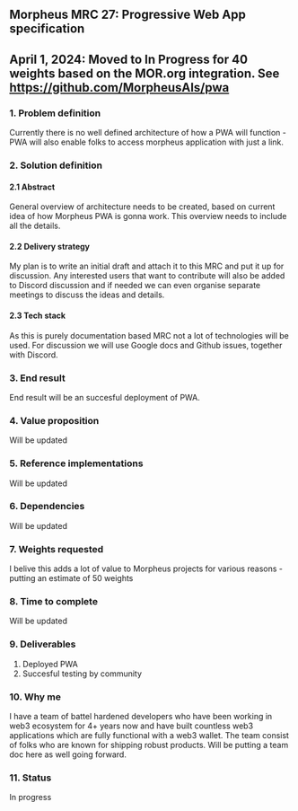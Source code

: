 ## Morpheus MRC 27: Progressive Web App specification

## April 1, 2024:  Moved to In Progress for 40 weights based on the MOR.org integration. See https://github.com/MorpheusAIs/pwa

### 1. Problem definition

Currently there is no well defined architecture of how a PWA will function - PWA will also enable folks to access morpheus application with just a link.


### 2. Solution definition
#### 2.1 Abstract

General overview of architecture needs to be created, based on current idea of how Morpheus PWA is gonna work. This overview needs to include all the details.

#### 2.2 Delivery strategy

My plan is to write an initial draft and attach it to this MRC and put it up for discussion. Any interested users that want to contribute will also be added to Discord discussion and if needed we can even organise separate meetings to discuss the ideas and details.

#### 2.3 Tech stack

As this is purely documentation based MRC not a lot of technologies will be used. For discussion we will use Google docs and Github issues, together with Discord.

### 3. End result

End result will be an succesful deployment of PWA.

### 4. Value proposition

Will be updated


### 5. Reference implementations

Will be updated

### 6. Dependencies

Will be updated

### 7. Weights requested

I belive this adds a lot of value to Morpheus projects for various reasons - putting an estimate of 50 weights 

### 8. Time to complete

Will be updated

### 9. Deliverables

1. Deployed PWA
2. Succesful testing by community

### 10. Why me

I have a team of battel hardened developers who have been working in web3 ecosystem for 4+ years now and have built countless web3 applications which are fully functional with a web3 wallet. The team consist of folks who are known for shipping robust products. Will be putting a team doc here as well going forward.

### 11. Status

In progress 

